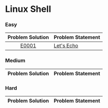 # Linux Shell

### Easy

|Problem Solution|Problem Statement|
|:--------------:|-----------------|
|[E0001]|[Let's Echo]|

### Medium

|Problem Solution|Problem Statement|
|:--------------:|-----------------|

### Hard

|Problem Solution|Problem Statement|
|:--------------:|-----------------|

[//]: # (Easy)

[E0001]: Easy/E0001.sh
[Let's Echo]: https://www.hackerrank.com/challenges/bash-tutorials-lets-echo/problem

[//]: # (Medium)

[//]: # (Hard)

[//]: # (EOF)